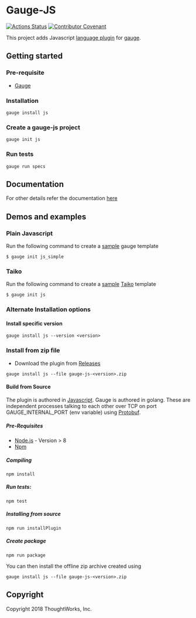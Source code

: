 # Gauge-JS

[![Actions Status](https://github.com/getgauge/gauge-js/workflows/build/badge.svg)](https://github.com/getgauge/gauge-js/actions)
[![Contributor Covenant](https://img.shields.io/badge/Contributor%20Covenant-v1.4%20adopted-ff69b4.svg)](CODE_OF_CONDUCT.md)

This project adds Javascript [language plugin](https://gauge.org/plugins/) for [gauge](https://gauge.org).

## Getting started

### Pre-requisite

- [Gauge](https://gauge.org/index.html)

### Installation
```
gauge install js
```

### Create a gauge-js project
```
gauge init js
```

### Run tests
```
gauge run specs
```

## Documentation

For other details refer the documentation [here](https://docs.gauge.org)

## Demos and examples

### Plain Javascript

Run the following command to create a [sample](https://github.com/getgauge/gauge-repository/tree/master/templates/js_simple) gauge template

```
$ gauge init js_simple
```

### Taiko

Run the following command to create a [sample](https://github.com/getgauge/gauge-repository/tree/master/templates/js_puppeteer) [Taiko](https://github.com/getgauge/taiko) template 

```
$ gauge init js
```


### Alternate Installation options

#### Install specific version
```
gauge install js --version <version>
```

### Install from zip file
* Download the plugin from [Releases](https://github.com/getgauge/gauge-js/releases)
```
gauge install js --file gauge-js-<version>.zip
```

#### Build from Source
The plugin is authored in [Javascript](https://en.wikipedia.org/wiki/JavaScript).
Gauge is authored in golang. These are independent processes talking to each other over TCP on port GAUGE_INTERNAL_PORT (env variable) using [Protobuf](https://github.com/getgauge/gauge-proto).

##### Pre-Requisites
* [Node.js](https://nodejs.org/en/) - Version > 8
* [Npm](https://www.npmjs.com/get-npm)

##### Compiling
```
npm install
```

##### Run tests:
```
npm test
```

##### Installing from source
```
npm run installPlugin
```

##### Create package
```
npm run package
```

You can then install the offline zip archive created using 
```
gauge install js --file gauge-js-<version>.zip
```

## Copyright

Copyright 2018 ThoughtWorks, Inc.
